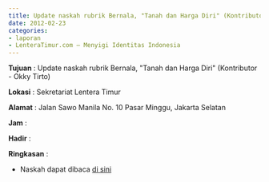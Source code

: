 ```yaml
---
title: Update naskah rubrik Bernala, "Tanah dan Harga Diri" (Kontributor - Okky Tirto)
date: 2012-02-23
categories:
- laporan
- LenteraTimur.com – Menyigi Identitas Indonesia
---
```


**Tujuan** : Update naskah rubrik Bernala, "Tanah dan Harga Diri" (Kontributor - Okky Tirto)

**Lokasi** : Sekretariat Lentera Timur 

**Alamat** : Jalan Sawo Manila No. 10 Pasar Minggu, Jakarta Selatan

**Jam** : 

**Hadir** :  


**Ringkasan** : 
* Naskah dapat dibaca [di sini](http://www.lenteratimur.com/2012/02/tanah-dan-harga-diri/)
